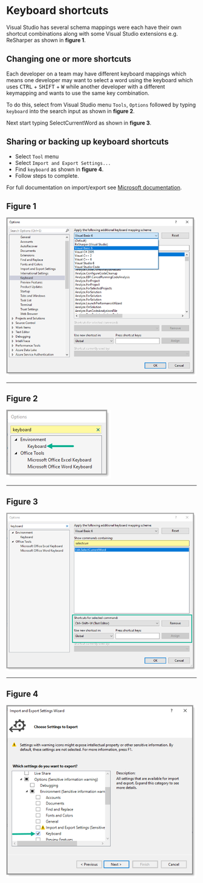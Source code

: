 # Keyboard shortcuts


Visual Studio has several schema mappings were each have their own shortcut combinations along with some Visual Studio extensions e.g. ReSharper as shown in **figure 1**.


## Changing one or more shortcuts

Each developer on a team may have different keyboard mappings which means one developer may want to select a word using the keyboard which uses <kbd>CTRL</kbd> + <kbd>SHIFT</kbd> + <kbd>W</kbd> while another developer with a different keymapping and wants to use the same key combination.

To do this, select from Visual Studio menu `Tools`, `Options` followed by typing `keyboard` into the search input as shown in **figure 2**.

Next start typing SelectCurrentWord as shown in **figure 3**.

## Sharing or backing up keyboard shortcuts

* Select `Tool` menu
* Select `Import and Export Settings...`
* Find `keyboard` as shown in **figure 4**.
* Follow steps to complete.

For full documentation on import/export see [Microsoft documentation](https://docs.microsoft.com/en-us/visualstudio/ide/identifying-and-customizing-keyboard-shortcuts-in-visual-studio?view=vs-2019).


## Figure 1
![img](./assets/keymaps.png)

---

## Figure 2
![img](./assets/k1.png)

---

## Figure 3
![img](./assets/k2.png)

---

## Figure 4
![img](./assets/ImportExport.png)


